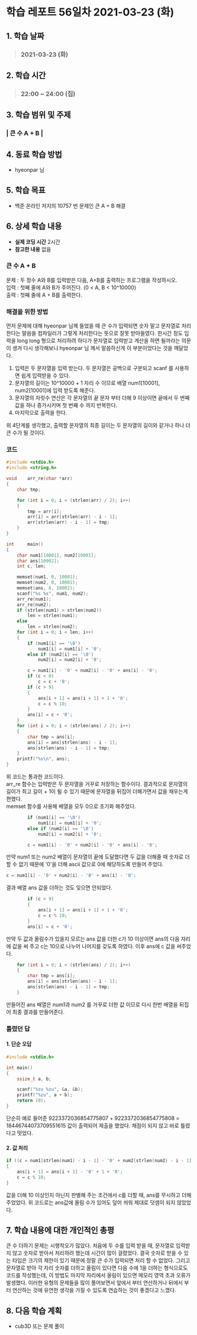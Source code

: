 # 학습 레포트 56일차 2021-03-23 (화)

## 1. 학습 날짜
> ### 2021-03-23 (화)

## 2. 학습 시간
> ### 22:00 ~ 24:00 (집)

## 3. 학습 범위 및 주제
### | 큰 수 A + B |

## 4. 동료 학습 방법
- hyeonpar 님

## 5. 학습 목표
- 백준 온라인 저지의 10757 번 문제인 큰 A + B 해결

## 6. 상세 학습 내용
- **실제 코딩 시간** 2시간
- **참고한 내용** 없음

### 큰 수 A + B
문제 : 두 정수 A와 B를 입력받은 다음, A+B를 출력하는 프로그램을 작성하시오.\
입력 : 첫째 줄에 A와 B가 주어진다. (0 < A, B < 10^10000)\
출력 : 첫째 줄에 A + B를 출력한다.

### 해결을 위한 방법
먼저 문제에 대해 hyeonpar 님께 들었을 때 큰 수가 입력되면 숫자 말고 문자열로 처리한다는 말씀을 컴파일러가 그렇게 처리한다는 뜻으로 잘못 받아들였다. 한시간 정도 입력을 long long 형으로 처리하려 하다가 문자열로 입력받고 계산을 하면 될까라는 의문이 생겨 다시 생각해보니 hyeonpar 님 께서 말씀하신게 이 부분이었다는 것을 깨달았다.

1. 입력은 두 문자열을 입력 받는다. 두 문자열은 공백으로 구분되고 scanf 를 사용하면 쉽게 입력받을 수 있다.
2. 문자열의 길이는 10^10000 + 1 자리 수 이므로 배열 num1[10001], num2[10001]에 입력 받도록 해준다.
3. 문자열의 자릿수 연산은 각 문자열의 끝 문자 부터 더해 9 이상이면 끝에서 두 번째 값을 하나 증가시키며 첫 번째 수 까지 반복한다.
4. 마지막으로 출력을 한다.

위 4단계를 생각했고, 출력할 문자열의 최종 길이는 두 문자열의 길이와 같거나 하나 더 큰 수가 될 것이다.

### 코드
```c
#include <stdio.h>
#include <string.h>

void	arr_re(char *arr)
{
	char tmp;

	for (int i = 0; i < (strlen(arr) / 2); i++)
	{
		tmp = arr[i];
		arr[i] = arr[strlen(arr) - i - 1];
		arr[strlen(arr) - i - 1] = tmp;
	}
}

int		main()
{
	char num1[10001], num2[10001];
	char ans[10002];
	int c, len;

	memset(num1, 0, 10001);
	memset(num2, 0, 10001);
	memset(ans, 0, 10002);
	scanf("%s %s", num1, num2);
	arr_re(num1);
	arr_re(num2);
	if (strlen(num1) > strlen(num2))
		len = strlen(num1);
	else
		len = strlen(num2);
	for (int i = 0; i < len; i++)
	{
		if (num1[i] == '\0')
			num1[i] = num1[i] + '0';
		else if (num2[i] == '\0')
			num2[i] = num2[i] + '0';

		c = num1[i] - '0' + num2[i] - '0' + ans[i] - '0';
		if (c < 0)
			c = c + '0';
		if (c > 9)
		{
			ans[i + 1] = ans[i + 1] + 1 + '0';
			c = c % 10;
		}
		ans[i] = c + '0';
	}
	for (int i = 0; i < (strlen(ans) / 2); i++)
	{
		char tmp = ans[i];
		ans[i] = ans[strlen(ans) - i - 1];
		ans[strlen(ans) - i - 1] = tmp;
	}
	printf("%s\n", ans);
}
```
위 코드는 통과한 코드이다.\
arr_re 함수는 입력받은 두 문자열을 거꾸로 저장하는 함수이다. 결과적으로 문자열의 길이가 최고 길이 + 1이 될 수 있기 때문에 문자열을 뒤집어 더해가면서 값을 채우는게 편했다.\
memset 함수를 사용해 배열을 모두 0으로 초기화 해주었다.
```c
		if (num1[i] == '\0')
			num1[i] = num1[i] + '0';
		else if (num2[i] == '\0')
			num2[i] = num2[i] + '0';

		c = num1[i] - '0' + num2[i] - '0' + ans[i] - '0';
```
만약 num1 또는 num2 배열이 문자열의 끝에 도달했다면 두 값을 더해줄 때 숫자로 더할 수 없기 때문에 '0'을 더해 ascii 값으로 0에 해당하도록 만들어 주었다.

```c
c = num1[i] - '0' + num2[i] - '0' + ans[i] - '0';
```
결과 배열 ans 값을 더하는 것도 잊으면 안되었다.

```c
		if (c > 9)
		{
			ans[i + 1] = ans[i + 1] + 1 + '0';
			c = c % 10;
		}
		ans[i] = c + '0';
```
만약 두 값과 올림수가 있을지 모르는 ans 값을 더한 c가 10 이상이면 ans의 다음 자리에 값을 써 주고 c는 10으로 나누어 나머지를 갖도록 하였다. 이후 ans에 c 값을 써주었다.

```c
	for (int i = 0; i < (strlen(ans) / 2); i++)
	{
		char tmp = ans[i];
		ans[i] = ans[strlen(ans) - i - 1];
		ans[strlen(ans) - i - 1] = tmp;
	}
```
만들어진 ans 배열은 num1과 num2 를 거꾸로 더한 값 이므로 다시 한번 배열을 뒤집어 최종 결과를 만들어준다.

### 틀렸던 답

#### 1. 단순 오답
```c
#include <stdio.h>

int main()
{
    ssize_t a, b;

    scanf("%zu %zu", &a, &b);
    printf("%zu", a + b);
    return (0);
}
```
단순히 예로 들어준 9223372036854775807 + 9223372036854775808 = 18446744073709551615 값이 출력되어 제출을 했었다. 채점이 되지 않고 바로 틀렸다고 떳었다.

#### 2. 값 처리
```c
if ((c = num1[strlen(num1) - i - 1] - '0' + num2[strlen(num2) - i - 1] - '0') > 9)
{
    ans[i + 1] = ans[i + 1] - '0' + 1 + '0';
    c = c % 10;
}
```
값을 더해 10 이상인지 아닌지 판별해 주는 조건에서 c를 더할 때, ans를 무시하고 더해주었었다. 위 코드로는 ans값에 올림 수가 있어도 덮어 씌워 제대로 덧셈이 되지 않았었다.

## 7. 학습 내용에 대한 개인적인 총평
큰 수 더하기 문제는 시행착오가 많았다. 처음에 두 수를 입력 받을 때, 문자열로 입력받지 않고 숫자로 받아서 처리하려 했는데 시간이 많이 걸렸었다. 결국 숫자로 받을 수 있는 타입은 크기의 제한이 있기 때문에 정말 큰 수가 입력되면 처리 할 수 없었다. 그리고 문자열로 받아 각 자리 숫자를 더하고 올림이 있다면 다음 수에 1을 더하는 형식으로도 코드를 작성했는데, 이 방법도 마지막 자리에서 올림이 있으면 메모리 영역 초과 오류가 발생했다. 이러한 유형의 문제들을 많이 풀어보면서 앞에서 부터 연산하거나 뒤에서 부터 연산하는 것에 유연한 생각을 가질 수 있도록 연습하는 것이 좋겠다고 느꼈다.

## 8. 다음 학습 계획
- cub3D 또는 문제 풀이